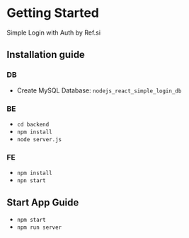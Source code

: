 # Getting Started
Simple Login with Auth by Ref.si
## Installation guide
### DB
 - Create MySQL Database: `nodejs_react_simple_login_db`
### BE
- `cd backend`
- `npm install`
- `node server.js`
### FE
- `npm install`
- `npn start`

 ## Start App Guide
 - `npm start`
 - `npm run server`